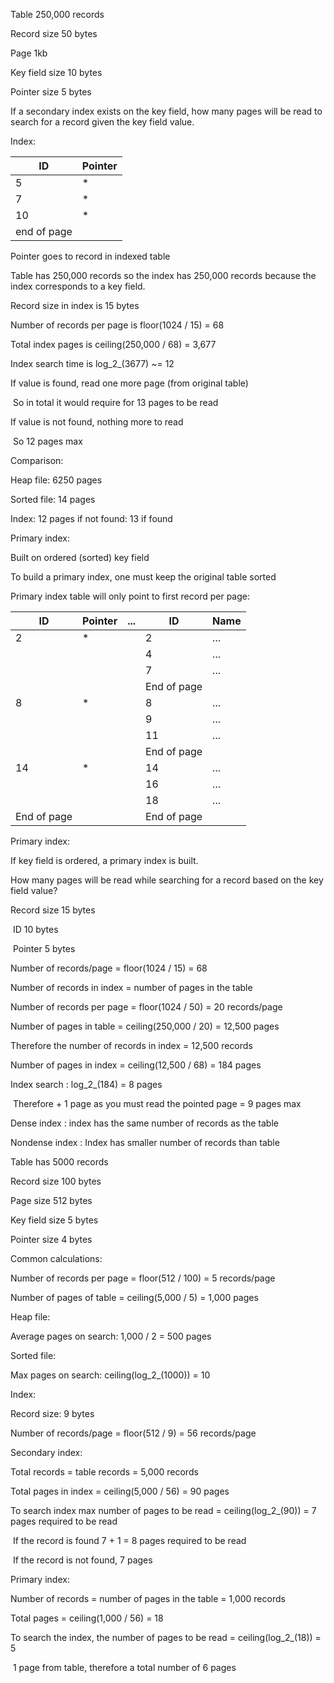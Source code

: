 Table 250,000 records

Record size 50 bytes

Page 1kb

Key field size 10 bytes

Pointer size 5 bytes



If a secondary index exists on the key field, how many pages will be read to search for a record given the key field value.



Index:

| ID          | Pointer |
| ----------- | ------- |
| 5           | *       |
| 7           | *       |
| 10          | *       |
| end of page |         |

Pointer goes to record in indexed table



Table has 250,000 records so the index has 250,000 records because the index corresponds to a key field.

Record size in index is 15 bytes

Number of records per page is floor(1024 / 15) = 68

Total index pages is ceiling(250,000 / 68) = 3,677

Index search time is log_2_(3677) ~= 12

If value is found, read one more page (from original table)

​	So in total it would require for 13 pages to be read

If value is not found, nothing more to read

​	So 12 pages max



Comparison:

Heap file: 6250 pages

Sorted file: 14 pages

Index: 12 pages if not found: 13 if found



Primary index:

Built on ordered (sorted) key field

To build a primary index, one must keep the original table sorted

Primary index table will only point to first record per page:



| ID          | Pointer | ...  | ID          | Name |
| ----------- | ------- | ---- | ----------- | ---- |
| 2           | *       |      | 2           | ...  |
|             |         |      | 4           | ...  |
|             |         |      | 7           | ...  |
|             |         |      | End of page |      |
| 8           | *       |      | 8           | ...  |
|             |         |      | 9           | ...  |
|             |         |      | 11          | ...  |
|             |         |      | End of page |      |
| 14          | *       |      | 14          | ...  |
|             |         |      | 16          | ...  |
|             |         |      | 18          | ...  |
| End of page |         |      | End of page |      |



Primary index:

If key field is ordered, a primary index is built.

How many pages will be read while searching for a record based on the key field value?



Record size 15 bytes

​	ID 10 bytes

​	Pointer 5 bytes

Number of records/page = floor(1024 / 15) = 68

Number of records in index = number of pages in the table

Number of records per page = floor(1024 / 50) = 20 records/page

Number of pages in table = ceiling(250,000 / 20) = 12,500 pages

Therefore the number of records in index = 12,500 records

Number of pages in index = ceiling(12,500 / 68) = 184 pages

Index search : log_2_(184) = 8 pages

​	Therefore + 1 page as you must read the pointed page = 9 pages max



Dense index : index has the same number of records as the table

Nondense index  : Index has smaller number of records than table



Table has 5000 records

Record size 100 bytes

Page size 512 bytes

Key field size 5 bytes

Pointer size 4 bytes



Common calculations:

Number of records per page = floor(512 / 100) = 5 records/page

Number of pages of table = ceiling(5,000 / 5) = 1,000 pages



Heap file:

Average pages on search: 1,000 / 2 = 500 pages



Sorted file:

Max pages on search: ceiling(log_2_(1000)) = 10



Index:

Record size: 9 bytes

Number of records/page = floor(512 / 9) = 56 records/page



Secondary index:

Total records = table records = 5,000 records

Total pages in index = ceiling(5,000 / 56) = 90 pages

To search index max number of pages to be read = ceiling(log_2_(90)) = 7 pages required to be read

​	If the record is found 7 + 1 = 8 pages required to be read

​	If the record is not found, 7 pages



Primary index:

Number of records = number of pages in the table = 1,000 records

Total pages = ceiling(1,000 / 56) = 18

To search the index, the number of pages to be read = ceiling(log_2_(18)) = 5

​	1 page from table, therefore a total number of 6 pages

